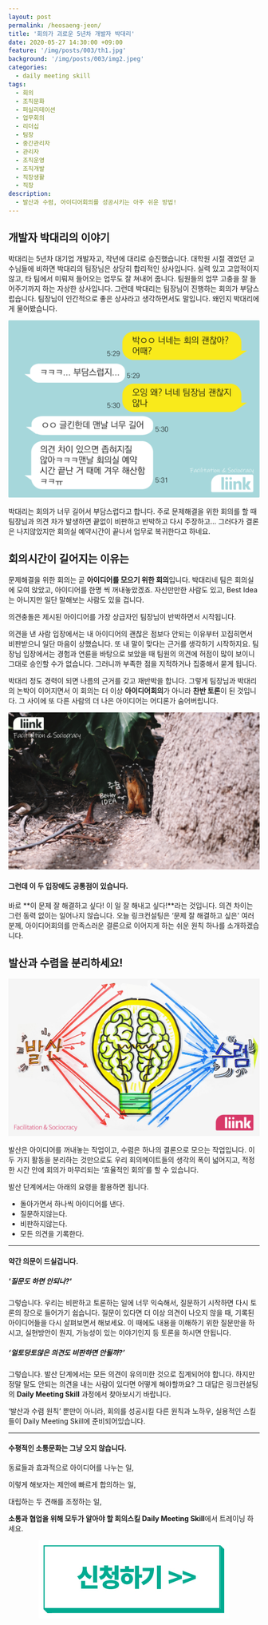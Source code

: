 ```yaml
---
layout: post
permalink: /heosaeng-jeon/
title: '회의가 괴로운 5년차 개발자 박대리'
date: 2020-05-27 14:30:00 +09:00
feature: '/img/posts/003/th1.jpg'
background: '/img/posts/003/img2.jpeg'
categories:
  - daily meeting skill
tags:
  - 회의
  - 조직문화
  - 퍼실리테이션
  - 업무회의
  - 리더십
  - 팀장
  - 중간관리자
  - 관리자
  - 조직운영
  - 조직개발
  - 직장생활
  - 직장
description:
  - 발산과 수렴, 아이디어회의를 성공시키는 아주 쉬운 방법!
---
```


## 개발자 박대리의 이야기

  박대리는 5년차 대기업 개발자고, 작년에 대리로 승진했습니다. 대학원 시절 겪었던 교수님들에 비하면 박대리의 팀장님은 상당히 합리적인 상사입니다. 실력 있고 고압적이지 않고, 타 팀에서 미뤄져 들어오는 업무도 잘 쳐내어 줍니다. 팀원들의 업무 고충을 잘 들어주기까지 하는 자상한 상사입니다. 그런데 박대리는 팀장님이 진행하는 회의가 부담스럽습니다. 팀장님이 인간적으로 좋은 상사라고 생각하면서도 말입니다. 왜인지 박대리에게 물어봤습니다.

![그림 1](\img\posts\003\img1.jpg)

  박대리는 회의가 너무 길어서 부담스럽다고 합니다. 주로 문제해결을 위한 회의를 할 때 팀장님과 의견 차가 발생하면 끝없이 비판하고 반박하고 다시 주장하고... 그러다가 결론은 나지않았지만 회의실 예약시간이 끝나서 업무로 복귀한다고 하네요.



## 회의시간이 길어지는 이유는

  문제해결을 위한 회의는 곧 **아이디어를 모으기 위한 회의**입니다. 박대리네 팀은 회의실에 모여 앉았고, 아이디어를 한명 씩 꺼내놓았겠죠. 자신만만한 사람도 있고, Best Idea는 아니지만 일단 말해보는 사람도 있을 겁니다.

  의견충돌은 제시된 아이디어를 가장 상급자인 팀장님이 반박하면서 시작됩니다.

  의견을 낸 사람 입장에서는 내 아이디어의 괜찮은 점보다 안되는 이유부터 꼬집히면서 비판받으니 일단 마음이 상했습니다. 또 내 말이 맞다는 근거를 생각하기 시작하지요. 팀장님 입장에서는 경험과 연륜을 바탕으로 보았을 때 팀원의 의견에 허점이 많이 보이니 그대로 승인할 수가 없습니다. 그러니까 부족한 점을 지적하거나 집중해서 묻게 됩니다.

  박대리 정도 경력이 되면 나름의 근거를 갖고 재반박을 합니다. 그렇게 팀장님과 박대리의 논박이 이어지면서 이 회의는 더 이상 **아이디어회의**가 아니라 **찬반 토론**이 된 것입니다. 그 사이에 또 다른 사람의 더 나은 아이디어는 어디론가 숨어버립니다.

![그림 2](\img\posts\003\img2.jpeg)

#### 그런데 이 두 입장에도 공통점이 있습니다.

  바로 **이 문제 잘 해결하고 싶다! 이 일 잘 해내고 싶다!**라는 것입니다. 의견 차이는 그런 동력 없이는 일어나지 않습니다.  오늘 링크컨설팅은 ‘문제 잘 해결하고 싶은' 여러분께, 아이디어회의를 만족스러운 결론으로 이어지게 하는 쉬운 원칙 하나를 소개하겠습니다.



## 발산과 수렴을 분리하세요!

![그림 3](\img\posts\003\th1.jpg)

  발산은 아이디어를 꺼내놓는 작업이고, 수렴은 하나의 결론으로 모으는 작업입니다. 이 두 가지 활동을 분리하는 것만으로도 우리 회의메이트들의 생각의 폭이 넓어지고, 적정한 시간 안에 회의가 마무리되는 ‘효율적인 회의’를 할 수 있습니다.

  발산 단계에서는 아래의 요령을 활용하면 됩니다.

* 돌아가면서 하나씩 아이디어를 낸다.
* 질문하지않는다.
* 비판하지않는다.
* 모든 의견을 기록한다.

***

#### 약간 의문이 드실겁니다.

##### '질문도 하면 안되나?'

  그렇습니다. 우리는 비판하고 토론하는 일에 너무 익숙해서, 질문하기 시작하면 다시 토론의 장으로 들어가기 쉽습니다. 질문이 있다면 더 이상 의견이 나오지 않을 때, 기록된 아이디어들을 다시 살펴보면서 해보세요. 이 때에도 내용을 이해하기 위한 질문만을 하시고, 실현방안이 뭔지, 가능성이 있는 이야기인지 등 토론을 하시면 안됩니다.

##### ‘얼토당토않은 의견도 비판하면 안될까?’

  그렇습니다. 발산 단계에서는 모든 의견이 유의미한 것으로 집계되어야 합니다. 하지만 정말 말도 안되는 의견을 내는 사람이 있다면 어떻게 해야할까요? 그 대답은 링크컨설팅의 **Daily Meeting Skill** 과정에서 찾아보시기 바랍니다.

  ‘발산과 수렴 원칙’ 뿐만이 아니라, 회의를 성공시킬 다른 원칙과 노하우, 실용적인 스킬들이 Daily Meeting Skill에 준비되어있습니다.

***

#### 수평적인 소통문화는 그냥 오지 않습니다.

동료들과 효과적으로 아이디어를 나누는 일,

이렇게 해보자는 제안에 빠르게 합의하는 일,

대립하는 두 견해를 조정하는 일,

**소통과 협업을 위해 모두가 알아야 할 회의스킬 Daily Meeting Skill**에서 트레이닝 하세요.

<center><a href="https://forms.gle/j7uQVrHLMcQqNSt19"><img src="\img\posts\003\img3.jpg"></a></center>
